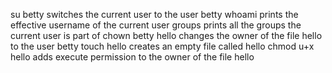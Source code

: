 su betty switches the current user to the user betty
whoami prints the effective username of the current user
groups prints all the groups the current user is part of
chown betty hello changes the owner of the file hello to the user betty
touch hello creates an empty file called hello
chmod u+x hello adds execute permission to the owner of the file hello
